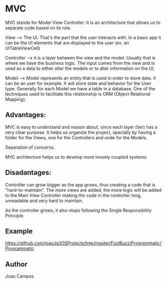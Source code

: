 # MVC

MVC stands for Model View Controller. It is an architecture that allows us to separate code based on its role. 

View --> The UI. That's the part that the user interacts with. In a basic app it can be the UI elements that are displayed to the user (ex. an UITableViewCell)

Controller  --> it is a layer between the view and the model. Usually that is where we have the business logic. The input comes from the view and is used as a data to either alter the models or to alter information on the UI.

Model --> Model represents an entity that is used in order to store data. It can be an user for example. It will store state and behavior for the User type. Generally for each Model we have a table in a database. One of the techniques used to facilitate this relationship is ORM (Object Relational Mapping).


## Advantages: 
MVC is easy to understand and reason about, since each layer (tier) has a very clear purpose. It helps us organize the project, specially by having a folder for the Views, one for the Controllers and onde for the Models.

Separation of concerns.

MVC architecture helps us to develop more loosely coupled systems.

## Disadantages:
Controller can grow bigger as the app grows, thus creating a code that is "hard-to-maintain". The more views are added, the more logic will be added to the Main View Controller making the code in the controller long, unreadable and very hard to maintain.

As the controller grows, it also stops following the Single Responsibility Principle. 

## Example 

https://github.com/joaoJs/IOSProjects/tree/master/FizzBuzz/Programmatic/Programmatic

## Author 

Joao Campos
